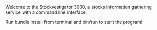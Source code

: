 Welcome to the Stockvestigator 3000, a stocks information gathering service with a command line interface.

Run bundle install from terminal and bin/run to start the program!